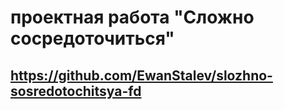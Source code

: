 # проектная работа "Сложно сосредоточиться"

 
## https://github.com/EwanStalev/slozhno-sosredotochitsya-fd
